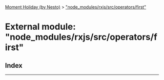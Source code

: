 [Moment Holiday (by Nesto)](../README.md) > ["node_modules/rxjs/src/operators/first"](../modules/_node_modules_rxjs_src_operators_first_.md)

# External module: "node_modules/rxjs/src/operators/first"

## Index

---

